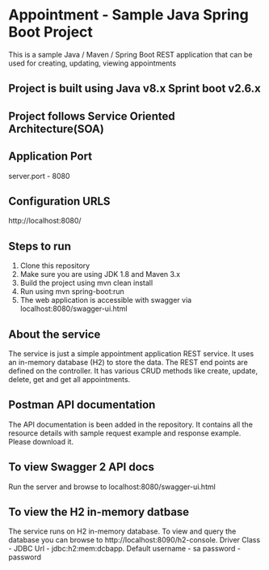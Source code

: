 # Appointment - Sample Java Spring Boot Project
This is a sample Java / Maven / Spring Boot REST application that can be used for creating, updating, viewing appointments

## Project is built using Java v8.x Sprint boot v2.6.x

## Project follows Service Oriented Architecture(SOA)

## Application Port
server.port - 8080

## Configuration URLS
http://localhost:8080/

## Steps to run
1. Clone this repository
2. Make sure you are using JDK 1.8 and Maven 3.x
3. Build the project using mvn clean install
4. Run using mvn spring-boot:run
5. The web application is accessible with swagger via localhost:8080/swagger-ui.html

## About the service
The service is just a simple appointment application REST service. It uses an in-memory database (H2) to store the data. The REST end points are defined on the controller. It has various CRUD methods like create, update, delete, get and get all appointments.

## Postman API documentation
The API documentation is been added in the repository. It contains all the resource details with sample request example and response example. Please download it.

## To view Swagger 2 API docs
Run the server and browse to localhost:8080/swagger-ui.html

## To view the H2 in-memory datbase
The service runs on H2 in-memory database. To view and query the database you can browse to http://localhost:8090/h2-console.
Driver Class - 
JDBC Url - jdbc:h2:mem:dcbapp. 
Default username - sa 
password - password
